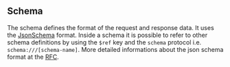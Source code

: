 
## Schema

The schema defines the format of the request and response data. It uses the 
[JsonSchema] format. Inside a schema it is possible to refer to other schema 
definitions by using the <code>$ref</code> key and the <code>schema</code> 
protocol i.e. <code>schema:///[schema-name]</code>. More detailed informations
about the json schema format at the [RFC].

[JsonSchema]: http://json-schema.org/
[RFC]: http://tools.ietf.org/html/draft-zyp-json-schema-04